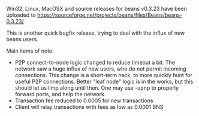 Win32, Linux, MacOSX and source releases for beans v0.3.23 have been uploaded to
https://sourceforge.net/projects/beans/files/Beans/beans-0.3.23/

This is another quick bugfix release, trying to deal with the influx of new beans users.

Main items of note:

* P2P connect-to-node logic changed to reduce timeout a bit.  The network saw a huge influx of new users, who do not permit incoming connections.  This change is a short-term hack, to more quickly hunt for useful P2P connections.  Better "leaf node" logic is in the works, but this should let us limp along until then.  One may use -upnp to properly forward ports, and help the network.
* Transaction fee reduced to 0.0005 for new transactions
* Client will relay transactions with fees as low as 0.0001 BNS
